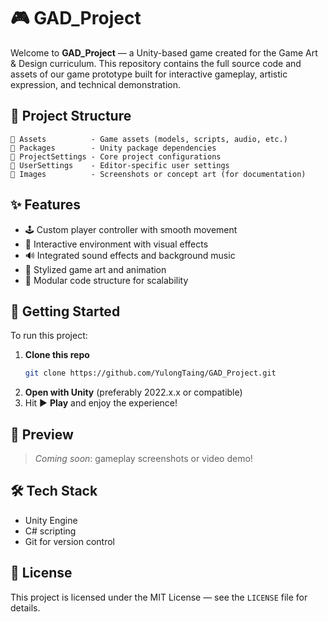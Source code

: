 # 🎮 GAD_Project

Welcome to **GAD_Project** — a Unity-based game created for the Game Art & Design curriculum. This repository contains the full source code and assets of our game prototype built for interactive gameplay, artistic expression, and technical demonstration.

## 🧩 Project Structure

```
📁 Assets          - Game assets (models, scripts, audio, etc.)
📁 Packages        - Unity package dependencies
📁 ProjectSettings - Core project configurations
📁 UserSettings    - Editor-specific user settings
📁 Images          - Screenshots or concept art (for documentation)
```

## ✨ Features

- 🕹️ Custom player controller with smooth movement  
- 🌆 Interactive environment with visual effects  
- 🔊 Integrated sound effects and background music  
- 🎨 Stylized game art and animation  
- 🧠 Modular code structure for scalability  

## 🚀 Getting Started

To run this project:

1. **Clone this repo**  
   ```bash
   git clone https://github.com/YulongTaing/GAD_Project.git
   ```
2. **Open with Unity** (preferably 2022.x.x or compatible)  
3. Hit ▶️ **Play** and enjoy the experience!

## 📸 Preview

> _Coming soon_: gameplay screenshots or video demo!

## 🛠️ Tech Stack

- Unity Engine  
- C# scripting  
- Git for version control  

## 📃 License

This project is licensed under the MIT License — see the `LICENSE` file for details.
